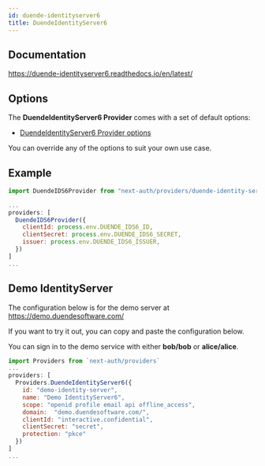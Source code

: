 ```yaml
---
id: duende-identityserver6
title: DuendeIdentityServer6
---
```


## Documentation

https://duende-identityserver6.readthedocs.io/en/latest/

## Options

The **DuendeIdentityServer6 Provider** comes with a set of default options:

- [DuendeIdentityServer6 Provider options](https://github.com/nextauthjs/next-auth/blob/main/src/providers/duende-identity-server6.ts)

You can override any of the options to suit your own use case.

## Example

```js
import DuendeIDS6Provider from "next-auth/providers/duende-identity-server6"

...
providers: [
  DuendeIDS6Provider({
    clientId: process.env.DUENDE_IDS6_ID,
    clientSecret: process.env.DUENDE_IDS6_SECRET,
    issuer: process.env.DUENDE_IDS6_ISSUER,
  })
]
...
```

## Demo IdentityServer

The configuration below is for the demo server at https://demo.duendesoftware.com/

If you want to try it out, you can copy and paste the configuration below.

You can sign in to the demo service with either <b>bob/bob</b> or <b>alice/alice</b>.

```js
import Providers from `next-auth/providers`
...
providers: [
  Providers.DuendeIdentityServer6({
    id: "demo-identity-server",
    name: "Demo IdentityServer6",
    scope: "openid profile email api offline_access",
    domain:  "demo.duendesoftware.com/",
    clientId: "interactive.confidential",
    clientSecret: "secret",
    protection: "pkce"
  })
]
...
```
